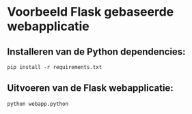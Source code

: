 # Voorbeeld Flask gebaseerde webapplicatie

## Installeren van de Python dependencies:

```
pip install -r requirements.txt
```

## Uitvoeren van de Flask webapplicatie:

```
python webapp.python
```
